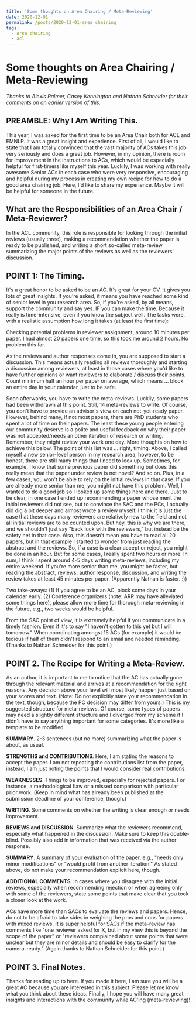 ```yaml
---
title: 'Some thoughts on Area Chairing / Meta-Reviewing'
date: 2020-12-01
permalink: /posts/2020-12-01-area_chairing
tags:
  - area chairing
  - acl
---
```



Some thoughts on Area Chairing / Meta-Reviewing
======

*Thanks to Alexis Palmer, Casey Kennington and Nathan Schneider for their comments on an earlier version of this.*

PREAMBLE: Why I Am Writing This.
--------------------------------
This year, I was asked for the first time to be an Area Chair both for ACL and EMNLP. It was a great insight and experience. First of all, I would like to state that I am totally convinced that the vast majority of ACs takes this job very seriously and does a great job. However, in my opinion, there is room for improvement in the instructions to ACs, which would be especially helpful for first-timers like myself this year. Luckily, I was working with really awesome Senior ACs in each case who were very responsive, encouraging and helpful during my process in creating my own recipe for how to do a good area chairing job. Here, I'd like to share my experience. Maybe it will be helpful for someone in the future.


What are the Responsibilities of an Area Chair / Meta-Reviewer?
--------------
In the ACL community, this role is responsible for looking through the initial reviews (usually three), making a recommendation whether the paper is ready to be published, and writing a short so-called meta-review summarizing the major points of the reviews as well as the reviewers' discussion.

POINT 1: The Timing.
------
It's a great honor to be asked to be an AC. It's great for your CV. It gives you lots of great insights. If you're asked, it means you have reached some kind of senior level in you research area. So, if you're asked, by all means, support the community and say yes. IF you can make the time. Because it really is time-intensive, even if you know the subject well. The tasks were, with a realistic assumption how long it takes (at least the first time):

Checking potential problems in reviewer assignment, around 10 minutes per paper. I had almost 20 papers one time, so this took me around 2 hours. No problem this far.

As the reviews and author responses come in, you are supposed to start a discussion. This means actually reading all reviews thoroughly and starting a discussion among reviewers, at least in those cases where you'd like to have further opinions or want reviewers to elaborate / discuss their points. Count minimum half an hour per paper on average, which means ... block an entire day in your calendar, just to be safe.

Soon afterwards, you have to write the meta-reviews. Luckily, some papers had been withdrawn at this point. Still, 14 meta-reviews to write. Of course, you don't have to provide an advisor's view on each not-yet-ready paper. However, behind many, if not most papers, there are PhD students who spent a lot of time on their papers. The least these young people entering our community deserve is a polite and useful feedback on why their paper was not accepted/needs an other iteration of research or writing. Remember, they might review your work one day. More thoughts on how to achieve this below. The point of this list was ... right, timing. Above, I called myself a new senior-level person in my research area, however, to be honest, there are still many things that I need to look up. Sometimes, for example, I know that some previous paper did something but does this really mean that the paper under review is not novel? And so on. Plus, in a few cases, you won't be able to rely on the initial reviews in that case. If you are already more senior than me, you might not have this problem. Well, I wanted to do a good job so I looked up some things here and there. Just to be clear, in one case I ended up recommending a paper whose merit the initial reviewers did not see, but to convince the SAC and the PCs, I actually did dig a bit deeper and almost wrote a review myself. I think it is just the case that these days many reviewers are relatively new to the field and not all initial reviews are to be counted upon. But hey, this is why we are there, and we shouldn't just say "back luck with the reviewers," but instead be the safety net in that case. Also, this doesn't mean you have to read all 20 papers, but in that example I started to wonder from just reading the abstract and the reviews. So, if a case is a clear accept or reject, you might be done in an hour. But for some cases, I really spent two hours or more. In sum, I think I spent around 4-5 days writing meta-reviews, including my entire weekend. If you're more  senior than me, you might be faster, but reading the abstract, reviews, author response, discussion, and writing the review takes at least 45 minutes per paper. (Apparently Nathan is faster. :))

Two take-aways: (1) If you agree to be an AC, block some days in your calendar early. (2) Conference organizers (note: ARR may have alleviated some things here), please allow more time for thorough meta-reviewing in the future, e.g., two weeks would be helpful.

From the SAC point of view, it is extremely helpful if you communicate in a timely fashion. Even if it's to say "I haven't gotten to this yet but I will tomorrow." When coordinating amongst 15 ACs (for example) it would be tedious if half of them didn't respond to an email and needed reminding. (Thanks to Nathan Schneider for this point.)


POINT 2. The Recipe for Writing a Meta-Review.
------
As an author, it is important to me to notice that the AC has actually gone through the relevant material and arrives at a recommendation for the right reasons. Any decision above your level will most likely happen just based on your scores and text. (Note: Do not explicitly state your recommendation in the text, though, because the PC decision may differ from yours.) This is my suggested structure for meta-reviews. Of course, some types of papers may need a slightly different structure and I diverged from my scheme if I didn't have to say anything important for some categories. It's more like a template to be modified.

**SUMMARY**. 2-3 sentences (but no more) summarizing what the paper is about, as usual.

**STRENGTHS and CONTRIBUTIONS**. Here, I am stating the reasons to accept the paper. I am not repeating the contributions list from the paper, instead, I am just noting the points that I would consider real contributions.

**WEAKNESSES**. Things to be improved, especially for rejected papers. For instance, a methodological flaw or a missed comparison with particular prior work. (Keep in mind what has already been published at the submission deadline of your conference, though.)

**WRITING**. Some comments on whether the writing is clear enough or needs improvement.

**REVIEWS and DISCUSSION**. Summarize what the reviewers recommend, especially what happened in the discussion. Make sure to keep this double-blind. Possibly also add in information that was received via the author response.

**SUMMARY**. A summary of your evaluation of the paper, e.g., "needs only minor modifications" or "would profit from another iteration." As stated above, do not make your recommendation explicit here, though.

**ADDITIONAL COMMENTS**. In cases where you disagree with the initial reviews, especially when recommending rejection or when agreeing only with some of the reviewers, state some points that make clear that you took a closer look at the work.

ACs have more time than SACs to evaluate the reviews and papers. Hence, do not to be afraid to take sides in weighing the pros and cons for papers with mixed reviews. It is super helpful for SACs if the meta-review has comments like "one reviewer asked for X, but in my view this is beyond the scope of the paper" or "reviewers complained about some points that were unclear but they are minor details and should be easy to clarify for the camera-ready." (Again thanks to Nathan Schneider for this point.)

POINT 3. Final Notes.
-------
Thanks for reading up to here. If you made it here, I am sure you will be a great AC because you are interested in this subject. Please let me know what you think about these ideas. Finally, I hope you will have many great insights and interactions with the community while AC'ing (meta-reviewing)!
